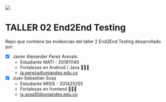 ![](https://raw.github.com/jssosa10/miso4208/master/src/common/images/logo-uniandes.png)

# TALLER 02 End2End Testing

Repo que contiene las evidencias del taller 2 End2End Testing desarrollado por:

- [x] Javier Alexander Perez Arevalo
    - Estudiante MATI - 201811140
    - Fortalezas en Android / Java 👨🏻‍💻
    - ja.pereza@uniandes.edu.co
- [x] Juan Sebastian Sosa
    - Estudiante MISIS - 201425255
    - Fortalezas en frontend 👨🏻‍💻
    - js.sosa10@uniandes.edu.co
